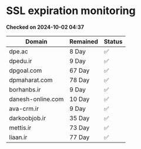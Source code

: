 # SSL expiration monitoring

**Checked on 2024-10-02 04:37**

| Domain | Remained | Status       |
|--------|----------|--------------|
| dpe.ac     | 8 Day   | ✅ |
| dpedu.ir     | 9 Day   | ✅ |
| dpgoal.com     | 67 Day   | ✅ |
| dpmaharat.com     | 78 Day   | ✅ |
| borhanbs.ir     | 9 Day   | ✅ |
| danesh-online.com     | 10 Day   | ✅ |
| ava-crm.ir     | 9 Day   | ✅ |
| darkoobjob.ir     | 35 Day   | ✅ |
| mettis.ir     | 73 Day   | ✅ |
| liaan.ir     | 77 Day   | ✅ |
